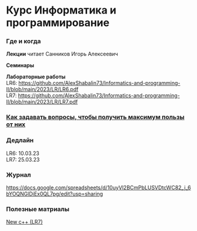 # Курс Информатика и программирование

### Где и когда
**Лекции** читает Санников Игорь Алексеевич  
  
**Семинары** 
  
**Лабораторные работы**  
LR6: https://github.com/AlexShabalin73/Informatics-and-programming-II/blob/main/2023/LR/LR6.pdf  
LR7: https://github.com/AlexShabalin73/Informatics-and-programming-II/blob/main/2023/LR/LR7.pdf  
  

### <a href ="https://github.com/AlexShabalin73/Informatics-and-programming/blob/main/2022-2023/%D0%9A%D0%B0%D0%BA%20%D0%B7%D0%B0%D0%B4%D0%B0%D0%B2%D0%B0%D1%82%D1%8C%20%D0%B2%D0%BE%D0%BF%D1%80%D0%BE%D1%81%D1%8B.pdf">Как задавать вопросы, чтобы получить максимум пользы от них</a>  
  

### Дедлайн
LR6: 10.03.23  
LR7: 25.03.23  


### Журнал  
https://docs.google.com/spreadsheets/d/10uyVl2BCmPbLUSVDtcWC82_j_6bYOQNGlDiEx0QL7pg/edit?usp=sharing  


### Полезные матриалы  
<a href = "https://github.com/AlexShabalin73/Informatics-and-programming-II/blob/main/2023/Theory/new%20c%2B%2B%20(for%20LR7).pdf"> New c++ (LR7) </a>  


